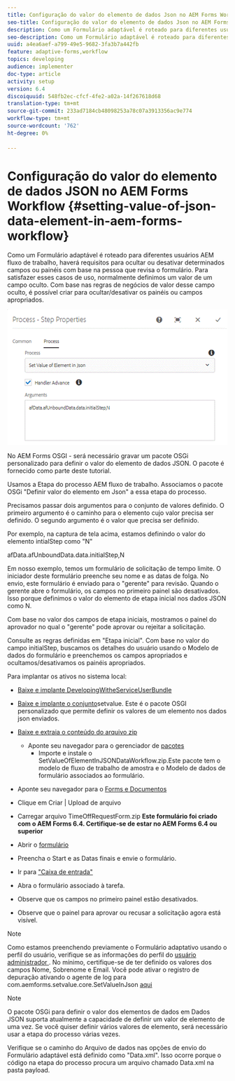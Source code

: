 ```yaml
---
title: Configuração do valor do elemento de dados Json no AEM Forms Workflow
seo-title: Configuração do valor do elemento de dados Json no AEM Forms Workflow
description: Como um Formulário adaptável é roteado para diferentes usuários AEM fluxo de trabalho, haverá requisitos para ocultar ou desativar determinados campos ou painéis com base na pessoa que revisa o formulário. Para satisfazer esses casos de uso, normalmente definimos um valor de um campo oculto. Com base nas regras de negócios de valor desse campo oculto, é possível criar para ocultar/desativar os painéis ou campos apropriados.
seo-description: Como um Formulário adaptável é roteado para diferentes usuários AEM fluxo de trabalho, haverá requisitos para ocultar ou desativar determinados campos ou painéis com base na pessoa que revisa o formulário. Para satisfazer esses casos de uso, normalmente definimos um valor de um campo oculto. Com base nas regras de negócios de valor desse campo oculto, é possível criar para ocultar/desativar os painéis ou campos apropriados.
uuid: a4ea6aef-a799-49e5-9682-3fa3b7a442fb
feature: adaptive-forms,workflow
topics: developing
audience: implementer
doc-type: article
activity: setup
version: 6.4
discoiquuid: 548fb2ec-cfcf-4fe2-a02a-14f267618d68
translation-type: tm+mt
source-git-commit: 233ad7184cb48098253a78c07a3913356ac9e774
workflow-type: tm+mt
source-wordcount: '762'
ht-degree: 0%

---
```



# Configuração do valor do elemento de dados JSON no AEM Forms Workflow {#setting-value-of-json-data-element-in-aem-forms-workflow}

Como um Formulário adaptável é roteado para diferentes usuários AEM fluxo de trabalho, haverá requisitos para ocultar ou desativar determinados campos ou painéis com base na pessoa que revisa o formulário. Para satisfazer esses casos de uso, normalmente definimos um valor de um campo oculto. Com base nas regras de negócios de valor desse campo oculto, é possível criar para ocultar/desativar os painéis ou campos apropriados.

![Configuração do valor de um elemento em dados json](assets/capture-3.gif)

No AEM Forms OSGI - será necessário gravar um pacote OSGi personalizado para definir o valor do elemento de dados JSON. O pacote é fornecido como parte deste tutorial.

Usamos a Etapa do processo AEM fluxo de trabalho. Associamos o pacote OSGi &quot;Definir valor do elemento em Json&quot; a essa etapa do processo.

Precisamos passar dois argumentos para o conjunto de valores definido. O primeiro argumento é o caminho para o elemento cujo valor precisa ser definido. O segundo argumento é o valor que precisa ser definido.

Por exemplo, na captura de tela acima, estamos definindo o valor do elemento intialStep como &quot;N&quot;

afData.afUnboundData.data.initialStep,N

Em nosso exemplo, temos um formulário de solicitação de tempo limite. O iniciador deste formulário preenche seu nome e as datas de folga. No envio, este formulário é enviado para o &quot;gerente&quot; para revisão. Quando o gerente abre o formulário, os campos no primeiro painel são desativados. Isso porque definimos o valor do elemento de etapa inicial nos dados JSON como N.

Com base no valor dos campos de etapa iniciais, mostramos o painel do aprovador no qual o &quot;gerente&quot; pode aprovar ou rejeitar a solicitação.

Consulte as regras definidas em &quot;Etapa inicial&quot;. Com base no valor do campo initialStep, buscamos os detalhes do usuário usando o Modelo de dados do formulário e preenchemos os campos apropriados e ocultamos/desativamos os painéis apropriados.

Para implantar os ativos no sistema local:

* [Baixe e implante DevelopingWitheServiceUserBundle](/help/forms/assets/common-osgi-bundles/DevelopingWithServiceUser.jar)

* [Baixe e implante o conjunto](/help/forms/assets/common-osgi-bundles/SetValueApp.core-1.0-SNAPSHOT.jar)setvalue. Este é o pacote OSGI personalizado que permite definir os valores de um elemento nos dados json enviados.

* [Baixe e extraia o conteúdo do arquivo zip](assets/set-value-jsondata.zip)
   * Aponte seu navegador para o gerenciador de [pacotes](http://localhost:4502/crx/packmgr/index.jsp)
      * Importe e instale o SetValueOfElementInJSONDataWorkflow.zip.Este pacote tem o modelo de fluxo de trabalho de amostra e o Modelo de dados de formulário associados ao formulário.

* Aponte seu navegador para o [Forms e Documentos](http://localhost:4502/aem/forms.html/content/dam/formsanddocuments)
* Clique em Criar | Upload de arquivo
* Carregar arquivo TimeOffRequestForm.zip
   **Este formulário foi criado com o AEM Forms 6.4. Certifique-se de estar no AEM Forms 6.4 ou superior**
* Abrir o [formulário](http://localhost:4502/content/dam/formsanddocuments/timeoffrequest/jcr:content?wcmmode=disabled)
* Preencha o Start e as Datas finais e envie o formulário.
* Ir para [&quot;Caixa de entrada&quot;](http://localhost:4502/aem/inbox)
* Abra o formulário associado à tarefa.
* Observe que os campos no primeiro painel estão desativados.
* Observe que o painel para aprovar ou recusar a solicitação agora está visível.

>[!NOTE]
>
>Como estamos preenchendo previamente o Formulário adaptativo usando o perfil do usuário, verifique se as informações do perfil do [usuário administrador ](http://localhost:4502/security/users.html). No mínimo, certifique-se de ter definido os valores dos campos Nome, Sobrenome e Email.
>Você pode ativar o registro de depuração ativando o agente de log para com.aemforms.setvalue.core.SetValueInJson [aqui](http://localhost:4502/system/console/slinglog)

>[!NOTE]
>
>O pacote OSGi para definir o valor dos elementos de dados em Dados JSON suporta atualmente a capacidade de definir um valor de elemento de uma vez. Se você quiser definir vários valores de elemento, será necessário usar a etapa do processo várias vezes.
>
>Verifique se o caminho do Arquivo de dados nas opções de envio do Formulário adaptável está definido como &quot;Data.xml&quot;. Isso ocorre porque o código na etapa do processo procura um arquivo chamado Data.xml na pasta payload.
